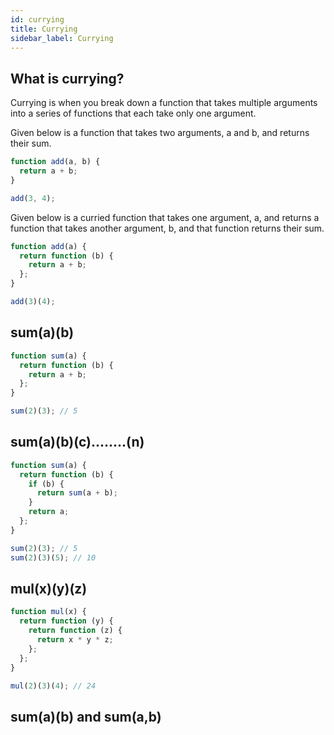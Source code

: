 ```yaml
---
id: currying
title: Currying
sidebar_label: Currying
---
```


## What is currying?

Currying is when you break down a function that takes multiple arguments into a series of functions that each take only one argument.

Given below is a function that takes two arguments, a and b, and returns their sum.

```js
function add(a, b) {
  return a + b;
}

add(3, 4);
```

Given below is a curried function that takes one argument, a, and returns a function that takes another argument, b, and that function returns their sum.

```js
function add(a) {
  return function (b) {
    return a + b;
  };
}

add(3)(4);
```

## sum(a)(b)

```js
function sum(a) {
  return function (b) {
    return a + b;
  };
}

sum(2)(3); // 5
```

## sum(a)(b)(c)........(n)

```js
function sum(a) {
  return function (b) {
    if (b) {
      return sum(a + b);
    }
    return a;
  };
}

sum(2)(3); // 5
sum(2)(3)(5); // 10
```

## mul(x)(y)(z)

```js
function mul(x) {
  return function (y) {
    return function (z) {
      return x * y * z;
    };
  };
}

mul(2)(3)(4); // 24
```

## sum(a)(b) and sum(a,b)
